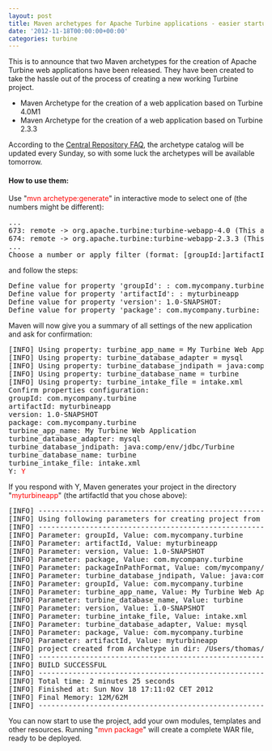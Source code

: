 ```yaml
---
layout: post
title: Maven archetypes for Apache Turbine applications - easier startup with Turbine
date: '2012-11-18T00:00:00+00:00'
categories: turbine
---
```

<p>This is to announce that two Maven archetypes for the creation of Apache Turbine web applications have been released. They have been created to take the hassle out of the process of creating a new working Turbine project.</p> 
  <ul> 
    <li>Maven Archetype for the creation of a web application based on Turbine 4.0M1</li> 
    <li>Maven Archetype for the creation of a web application based on Turbine 2.3.3</li> 
  </ul> 
  <p>According to the <a href="https://docs.sonatype.org/display/Repository/Central+Repository+FAQ" target="_blank" title="Central Repository FAQ">Central Repository FAQ</a>, the archetype catalog will be updated every Sunday, so with some luck the archetypes will be available tomorrow.</p> 
  <h4>How to use them:</h4> 
  <p>Use &quot;<span style="color: #ff0000; ">mvn archetype:generate</span>&quot; in interactive mode to select one of (the numbers might be different):
  </p> 
  <pre>...
673: remote -&gt; org.apache.turbine:turbine-webapp-4.0 (This archetype sets up a web application project based on Apache Turbine 4.0M1)
674: remote -&gt; org.apache.turbine:turbine-webapp-2.3.3 (This archetype sets up a web application project based on Apache Turbine 2.3.3)
...
Choose a number or apply filter (format: [groupId:]artifactId, case sensitive contains): 227: <span style="color: #ff0000;">672</span></pre> 
  <p>and follow the steps:<br /></p> 
  <pre>Define value for property 'groupId': : com.mycompany.turbine
Define value for property 'artifactId': : myturbineapp
Define value for property 'version': 1.0-SNAPSHOT:
Define value for property 'package': com.mycompany.turbine:</pre> 
  <p>
Maven will now give you a summary of all settings of the new application and ask for confirmation:<br /> </p> 
  <pre>[INFO] Using property: turbine_app_name = My Turbine Web Application
[INFO] Using property: turbine_database_adapter = mysql
[INFO] Using property: turbine_database_jndipath = java:comp/env/jdbc/Turbine
[INFO] Using property: turbine_database_name = turbine
[INFO] Using property: turbine_intake_file = intake.xml
Confirm properties configuration:
groupId: com.mycompany.turbine
artifactId: myturbineapp
version: 1.0-SNAPSHOT
package: com.mycompany.turbine
turbine_app_name: My Turbine Web Application
turbine_database_adapter: mysql
turbine_database_jndipath: java:comp/env/jdbc/Turbine
turbine_database_name: turbine
turbine_intake_file: intake.xml
Y: <span class="Apple-style-span" style="color: rgb(255, 0, 0);">Y</span></pre> 
  <p>
If you respond with Y, Maven generates your project in the directory &quot;<span style="color: #ff0000; ">myturbineapp</span>&quot; (the artifactId that you chose above):</p> 
  <pre>[INFO] ----------------------------------------------------------------------------
[INFO] Using following parameters for creating project from Archetype: turbine-webapp-2.3.3:1.0.0
[INFO] ----------------------------------------------------------------------------
[INFO] Parameter: groupId, Value: com.mycompany.turbine
[INFO] Parameter: artifactId, Value: myturbineapp
[INFO] Parameter: version, Value: 1.0-SNAPSHOT
[INFO] Parameter: package, Value: com.mycompany.turbine
[INFO] Parameter: packageInPathFormat, Value: com/mycompany/turbine
[INFO] Parameter: turbine_database_jndipath, Value: java:comp/env/jdbc/Turbine
[INFO] Parameter: groupId, Value: com.mycompany.turbine
[INFO] Parameter: turbine_app_name, Value: My Turbine Web Application
[INFO] Parameter: turbine_database_name, Value: turbine
[INFO] Parameter: version, Value: 1.0-SNAPSHOT
[INFO] Parameter: turbine_intake_file, Value: intake.xml
[INFO] Parameter: turbine_database_adapter, Value: mysql
[INFO] Parameter: package, Value: com.mycompany.turbine
[INFO] Parameter: artifactId, Value: myturbineapp
[INFO] project created from Archetype in dir: /Users/thomas/Dev/myturbineapp
[INFO] ------------------------------------------------------------------------
[INFO] BUILD SUCCESSFUL
[INFO] ------------------------------------------------------------------------
[INFO] Total time: 2 minutes 25 seconds
[INFO] Finished at: Sun Nov 18 17:11:02 CET 2012
[INFO] Final Memory: 12M/62M
[INFO] ------------------------------------------------------------------------</pre> 
  <p>You can now start to use the project, add your own modules, templates and other resources. Running &quot;<span style="color: #ff0000; ">mvn package</span>&quot; will create a complete WAR file, ready to be deployed.</p>
